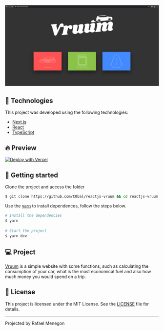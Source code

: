 <h1 align="center">
  <img alt="Vruum" title="Vruum" src=".github/Vruum.png" />
</h1>

## 🧪 Technologies

This project was developed using the following technologies:

- [Next.js](https://nextjs.org/)
- [React](https://reactjs.org)
- [TypeScript](https://www.typescriptlang.org/)

## 🔥 Preview

[![Deploy with Vercel](https://vercel.com/button)](https://vruum-react.vercel.app/)

## 🚀 Getting started

Clone the project and access the folder

```bash
$ git clone https://github.com/C0bal/reactjs-vruum && cd reactjs-vruum
```

Use the [yarn](https://classic.yarnpkg.com/en/docs/install/#windows-stable) to install dependences, follow the steps below.

```bash
# Install the dependencies
$ yarn

# Start the project
$ yarn dev
```

## 💻 Project

[Vruum](https://github.com/C0bal/vruum-react) is a simple website with some functions, such as calculating the consumption of your car, what is the most economical fuel and also how much money you would spend on a trip.

## 📝 License

This project is licensed under the MIT License. See the [LICENSE](LICENSE.md) file for details.

---

Projected by Rafael Menegon
